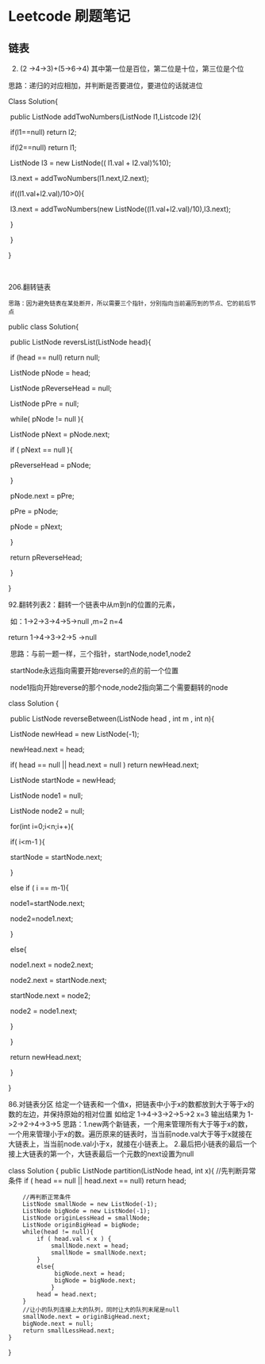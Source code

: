 # Leetcode 刷题笔记

## 链表

2.  (2 ->4->3)+(5->6->4) 其中第一位是百位，第二位是十位，第三位是个位

   思路：递归的对应相加，并判断是否要进位，要进位的话就进位

   Class Solution{

   ​    public ListNode addTwoNumbers(ListNode l1,Listcode l2){

   ​        if(l1==null) return l2;

   ​        if(l2==null) return l1;

   ​        ListNode l3 = new ListNode(( l1.val + l2.val)%10);

   ​        l3.next = addTwoNumbers(l1.next,l2.next);

   ​        if((l1.val+l2.val)/10>0){

   ​            l3.next = addTwoNumbers(new ListNode((l1.val+l2.val)/10),l3.next);

   ​         }

   ​      }

   }

   ​

   206.翻转链表

    思路：因为避免链表在某处断开，所以需要三个指针，分别指向当前遍历到的节点、它的前后节点 

   public class Solution{

   ​    public ListNode reversList(ListNode head){

   ​        if (head == null) return null;

   ​        ListNode pNode = head;

   ​        ListNode pReverseHead = null;

   ​        ListNode pPre = null;

   ​        while( pNode != null ){

   ​            ListNode pNext = pNode.next;

   ​            if ( pNext == null ){

   ​                 pReverseHead = pNode;

   ​             }

   ​             pNode.next = pPre;

   ​             pPre = pNode;

   ​             pNode = pNext;

   ​        }

   ​        return pReverseHead;

   ​    }

   }



92.翻转列表2：翻转一个链表中从m到n的位置的元素，

​     如：1->2->3->4->5->null ,m=2  n=4

  return 1->4->3->2->5 ->null

​      思路：与前一题一样，三个指针，startNode,node1,node2

​                 startNode永远指向需要开始reverse的点的前一个位置

​                 node1指向开始reverse的那个node,node2指向第二个需要翻转的node

class Solution {

​    public ListNode reverseBetween(ListNode head , int m , int n){

​        ListNode newHead = new ListNode(-1);

​        newHead.next = head;

​        if( head == null || head.next = null ) return newHead.next;

​        ListNode startNode = newHead;

​        ListNode node1 = null;

​        ListNode node2 = null;

​        for(int i=0;i<n;i++){

​            if( i<m-1 ){

​                startNode = startNode.next;

​             }

​              else if ( i == m-1){

​                          node1=startNode.next;

​                          node2=node1.next;

​                       }

​                       else{

​                             node1.next = node2.next;

​                             node2.next = startNode.next;

​                             startNode.next = node2;

​                             node2 = node1.next;

​                         }

​        }

​        return newHead.next;

​    }

}



86.对链表分区
给定一个链表和一个值x，把链表中小于x的数都放到大于等于x的数的左边，并保持原始的相对位置
如给定 1->4->3->2->5->2   x=3      输出结果为 1->2->2->4->3->5
思路：1.new两个新链表，一个用来管理所有大于等于x的数，一个用来管理小于x的数。遍历原来的链表时，当当前node.val大于等于x就接在大链表上，当当前node.val小于x，就接在小链表上。
2.最后把小链表的最后一个接上大链表的第一个，大链表最后一个元数的next设置为null

class Solution {
    public ListNode partition(ListNode head, int x){
        //先判断异常条件
        if ( head == null || head.next == null) return head;
        
        //再判断正常条件
        ListNode smallNode = new ListNode(-1);
        ListNode bigNode = new ListNode(-1);
        ListNode originLessHead = smallNode;
        ListNode originBigHead = bigNode;
        while(head != null){
            if ( head.val < x ) {
                smallNode.next = head;
                smallNode = smallNode.next;
            }
            else{
                 bigNode.next = head;
                 bigNode = bigNode.next;
                }
            head = head.next;
        }
        //让小的队列连接上大的队列，同时让大的队列末尾是null
        smallNode.next = originBigHead.next;
        bigNode.next = null;
        return smallLessHead.next;
    }
}